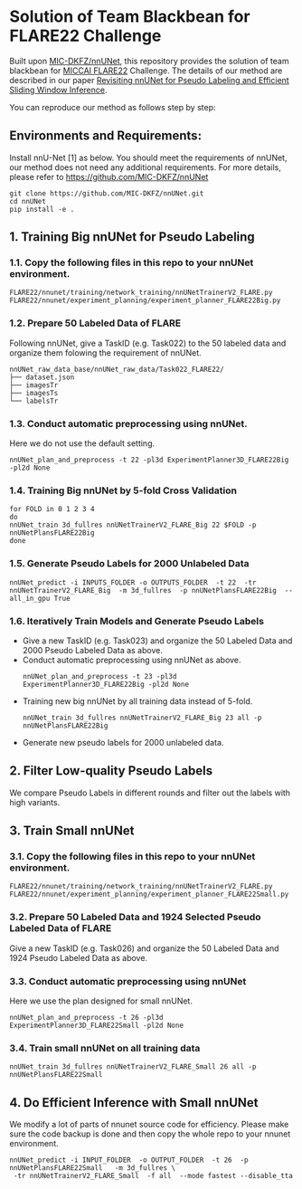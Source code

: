 # Solution of Team Blackbean for FLARE22 Challenge
Built upon [MIC-DKFZ/nnUNet](https://github.com/MIC-DKFZ/nnUNet), this repository provides the solution of team blackbean for [MICCAI FLARE22](https://flare22.grand-challenge.org/) Challenge. The details of our method are described in our paper [Revisiting nnUNet for Pseudo Labeling and Efficient Sliding Window Inference](https://openreview.net/forum?id=FNMbe2vLvev). 

You can reproduce our method as follows step by step:

## Environments and Requirements:
Install nnU-Net [1] as below. You should meet the requirements of nnUNet, our method does not need any additional requirements. For more details, please refer to https://github.com/MIC-DKFZ/nnUNet
```
git clone https://github.com/MIC-DKFZ/nnUNet.git
cd nnUNet
pip install -e .
```

## 1. Training Big nnUNet for Pseudo Labeling
### 1.1. Copy the following files in this repo to your nnUNet environment.
```
FLARE22/nnunet/training/network_training/nnUNetTrainerV2_FLARE.py
FLARE22/nnunet/experiment_planning/experiment_planner_FLARE22Big.py
```
### 1.2. Prepare 50 Labeled Data of FLARE
Following nnUNet, give a TaskID (e.g. Task022) to the 50 labeled data and organize them folowing the requirement of nnUNet.

    nnUNet_raw_data_base/nnUNet_raw_data/Task022_FLARE22/
    ├── dataset.json
    ├── imagesTr
    ├── imagesTs
    └── labelsTr
### 1.3. Conduct automatic preprocessing using nnUNet.
Here we do not use the default setting.
```
nnUNet_plan_and_preprocess -t 22 -pl3d ExperimentPlanner3D_FLARE22Big -pl2d None
```
### 1.4. Training Big nnUNet by 5-fold Cross Validation
```
for FOLD in 0 1 2 3 4
do
nnUNet_train 3d_fullres nnUNetTrainerV2_FLARE_Big 22 $FOLD -p nnUNetPlansFLARE22Big
done
```
### 1.5. Generate Pseudo Labels for 2000 Unlabeled Data
```
nnUNet_predict -i INPUTS_FOLDER -o OUTPUTS_FOLDER  -t 22  -tr nnUNetTrainerV2_FLARE_Big  -m 3d_fullres  -p nnUNetPlansFLARE22Big  --all_in_gpu True 
```

### 1.6. Iteratively Train Models and Generate Pseudo Labels
- Give a new TaskID (e.g. Task023) and organize the 50 Labeled Data and 2000 Pseudo Labeled Data as above.
- Conduct automatic preprocessing using nnUNet as above.
  ```
  nnUNet_plan_and_preprocess -t 23 -pl3d ExperimentPlanner3D_FLARE22Big -pl2d None
  ```
- Training new big nnUNet by all training data instead of 5-fold.
  ```
  nnUNet_train 3d_fullres nnUNetTrainerV2_FLARE_Big 23 all -p nnUNetPlansFLARE22Big
  ```
- Generate new pseudo labels for 2000 unlabeled data.

## 2. Filter Low-quality Pseudo Labels
We compare Pseudo Labels in different rounds and filter out the labels with high variants.

## 3. Train Small nnUNet 
### 3.1. Copy the following files in this repo to your nnUNet environment.
```
FLARE22/nnunet/training/network_training/nnUNetTrainerV2_FLARE.py
FLARE22/nnunet/experiment_planning/experiment_planner_FLARE22Small.py
```
### 3.2. Prepare 50 Labeled Data and 1924 Selected Pseudo Labeled Data of FLARE
Give a new TaskID (e.g. Task026) and organize the 50 Labeled Data and 1924 Pseudo Labeled Data as above.

### 3.3. Conduct automatic preprocessing using nnUNet
Here we use the plan designed for small nnUNet.
```
nnUNet_plan_and_preprocess -t 26 -pl3d ExperimentPlanner3D_FLARE22Small -pl2d None
```
### 3.4. Train small nnUNet on all training data
```
nnUNet_train 3d_fullres nnUNetTrainerV2_FLARE_Small 26 all -p nnUNetPlansFLARE22Small
```

## 4. Do Efficient Inference with Small nnUNet
We modify a lot of parts of nnunet source code for efficiency. Please make sure the code backup is done and then copy the whole repo to your nnunet environment.
```
nnUNet_predict -i INPUT_FOLDER  -o OUTPUT_FOLDER  -t 26  -p nnUNetPlansFLARE22Small   -m 3d_fullres \
 -tr nnUNetTrainerV2_FLARE_Small  -f all  --mode fastest --disable_tta
```

